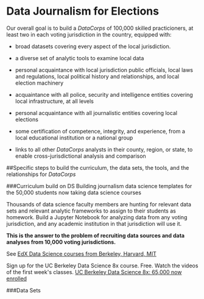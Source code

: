 # Data Journalism for Elections

Our overall goal is to build a _DataCorps_ of 100,000 skilled practicioners, at least two in each voting jurisdiction in the country, equipped with:
 - broad datasets covering every aspect of the local jurisdiction.
 - a diverse set of analytic tools to examine local data
 - personal acquaintance with local jurisdiction public officials, local laws and regulations, local political history and relationships, and local election machinery
- acquaintance with all police, security and intelligence entities covering local infrastructure, at all levels

 - personal acquaintance with all journalistic entities covering local elections
 - some certification of competence, integrity, and experience, from a local educational institution or a national group
 - links to all other _DataCorps_ analysts in their county, region, or state, to enable cross-jurisdictional analysis and comparison

##Specific steps to build the curriculum, the data sets, the tools, and the relationships for _DataCorps_

###Curriculum
build on DS
Building journalism data science templates for the 50,000 students now taking data science courses

Thousands of data science faculty members are hunting for relevant data sets and relevant analytic frameworks to assign to their students as homework.  Build a Jupyter Notebook for analyzing data from any voting jurisdiction, and any academic institution in that jurisdiction will use it.

**This is the answer to the problem of recruiting data sources and data analyses from 10,000 voting jurisdictions.**


See [EdX Data Science courses from Berkeley, Harvard, MIT](https://www.edx.org/course/subject/data-science)

Sign up for the UC Berkeley Data Science 8x course.  Free. Watch the videos of the first week's classes.
[UC Berkeley Data Science 8x: 65,000 now enrolled](https://www.edx.org/course/foundations-of-data-science-computational-thinking-with-python-0)

###Data Sets

